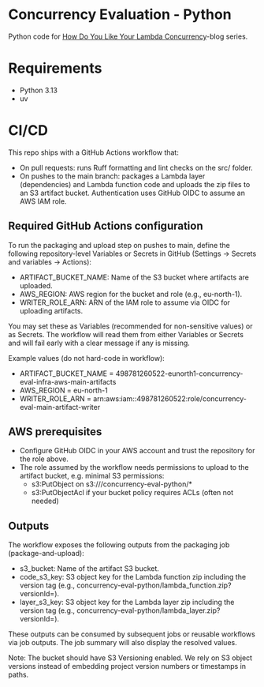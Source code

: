 # Concurrency Evaluation - Python
Python code for [How Do You Like Your Lambda Concurrency](https://ville-karkkainen.medium.com/how-do-you-like-your-aws-lambda-concurrency-part-1-introduction-7a3f7ecfe4b5)-blog series.

# Requirements
* Python 3.13
* uv

# CI/CD
This repo ships with a GitHub Actions workflow that:
- On pull requests: runs Ruff formatting and lint checks on the src/ folder.
- On pushes to the main branch: packages a Lambda layer (dependencies) and Lambda function code and uploads the zip files to an S3 artifact bucket. Authentication uses GitHub OIDC to assume an AWS IAM role.

## Required GitHub Actions configuration
To run the packaging and upload step on pushes to main, define the following repository-level Variables or Secrets in GitHub (Settings → Secrets and variables → Actions):

- ARTIFACT_BUCKET_NAME: Name of the S3 bucket where artifacts are uploaded.
- AWS_REGION: AWS region for the bucket and role (e.g., eu-north-1).
- WRITER_ROLE_ARN: ARN of the IAM role to assume via OIDC for uploading artifacts.

You may set these as Variables (recommended for non-sensitive values) or as Secrets. The workflow will read them from either Variables or Secrets and will fail early with a clear message if any is missing.

Example values (do not hard-code in workflow):
- ARTIFACT_BUCKET_NAME = 498781260522-eunorth1-concurrency-eval-infra-aws-main-artifacts
- AWS_REGION = eu-north-1
- WRITER_ROLE_ARN = arn:aws:iam::498781260522:role/concurrency-eval-main-artifact-writer

## AWS prerequisites
- Configure GitHub OIDC in your AWS account and trust the repository for the role above.
- The role assumed by the workflow needs permissions to upload to the artifact bucket, e.g. minimal S3 permissions:
  - s3:PutObject on s3://<artifact-bucket>/concurrency-eval-python/*
  - s3:PutObjectAcl if your bucket policy requires ACLs (often not needed)

## Outputs
The workflow exposes the following outputs from the packaging job (package-and-upload):
- s3_bucket: Name of the artifact S3 bucket.
- code_s3_key: S3 object key for the Lambda function zip including the version tag (e.g., concurrency-eval-python/lambda_function.zip?versionId=<id>).
- layer_s3_key: S3 object key for the Lambda layer zip including the version tag (e.g., concurrency-eval-python/lambda_layer.zip?versionId=<id>).

These outputs can be consumed by subsequent jobs or reusable workflows via job outputs. The job summary will also display the resolved values.

Note: The bucket should have S3 Versioning enabled. We rely on S3 object versions instead of embedding project version numbers or timestamps in paths.
